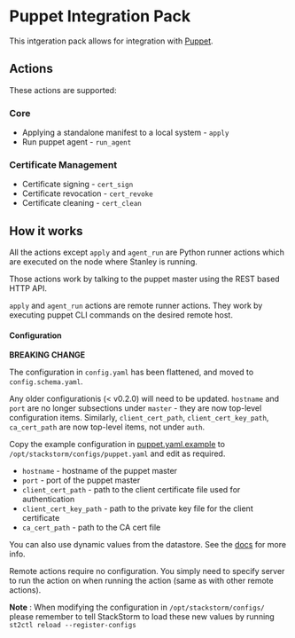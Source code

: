 # Puppet Integration Pack

This intgeration pack allows for integration with [Puppet](http://puppetlabs.com/).

## Actions

These actions are supported:

### Core

* Applying a standalone manifest to a local system - `apply`
* Run puppet agent - `run_agent`

### Certificate Management

* Certificate signing - `cert_sign`
* Certificate revocation - `cert_revoke`
* Certificate cleaning - `cert_clean`

## How it works

All the actions except `apply` and `agent_run` are Python runner
actions which are executed on the node where Stanley is running.

Those actions work by talking to the puppet master using the REST based HTTP
API.

`apply` and `agent_run` actions are remote runner actions. They
work by executing puppet CLI commands on the desired remote host.

#### Configuration

**BREAKING CHANGE**

The configuration in `config.yaml` has been flattened, and moved
to `config.schema.yaml`.

Any older configurationis (< v0.2.0) will need to be updated. `hostname` and `port`
are no longer subsections under `master` - they are now top-level
configuration items. Similarly, `client_cert_path`, `client_cert_key_path`,
`ca_cert_path` are now top-level items, not under `auth`.

Copy the example configuration in [puppet.yaml.example](./puppet.yaml.example)
to `/opt/stackstorm/configs/puppet.yaml` and edit as required.

* `hostname` - hostname of the puppet master
* `port` - port of the puppet master
* `client_cert_path` - path to the client certificate file used for authentication
* `client_cert_key_path` - path to the private key file for the client certificate
* `ca_cert_path` - path to the CA cert file

You can also use dynamic values from the datastore. See the
[docs](https://docs.stackstorm.com/reference/pack_configs.html) for more info.

Remote actions require no configuration. You simply need to specify server to
run the action on when running the action (same as with other remote actions).

**Note** : When modifying the configuration in `/opt/stackstorm/configs/` please
           remember to tell StackStorm to load these new values by running
           `st2ctl reload --register-configs`

